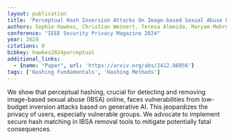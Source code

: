 ```yaml
---
layout: publication
title: 'Perceptual Hash Inversion Attacks On Image-based Sexual Abuse Removal Tools'
authors: Sophie Hawkes, Christian Weinert, Teresa Almeida, Maryam Mehrnezhad
conference: "IEEE Security Privacy Magazine 2024"
year: 2024
citations: 0
bibkey: hawkes2024perceptual
additional_links:
  - {name: "Paper", url: 'https://arxiv.org/abs/2412.06056'}
tags: ['Hashing Fundamentals', 'Hashing Methods']
---
```

We show that perceptual hashing, crucial for detecting and removing
image-based sexual abuse (IBSA) online, faces vulnerabilities from low-budget
inversion attacks based on generative AI. This jeopardizes the privacy of
users, especially vulnerable groups. We advocate to implement secure hash
matching in IBSA removal tools to mitigate potentially fatal consequences.
